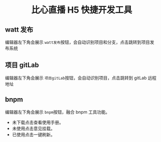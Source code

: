 <div align="center">

# 比心直播 H5 快捷开发工具

</div>

## watt 发布

编辑器左下角会展示 `watt发布`按钮，会自动识别项目和分支，点击跳转到项目发布系统

## 项目 gitLab

编辑器左下角会展示 `项目gitLab`按钮，会自动识别项目，点击跳转到 gitLab 远程地址

## bnpm

编辑器左下角会展示 `bnpm`按钮，融合 bnpm 工具功能。

- 未下载点击查看使用手册。
- 未使用点击意见挂载。
- 已使用点击一键刷新。
